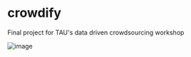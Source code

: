 # crowdify
Final project for TAU's data driven crowdsourcing workshop

![image](https://user-images.githubusercontent.com/63152532/115124427-dde64d00-9fca-11eb-9bca-12a130e721f2.png)
